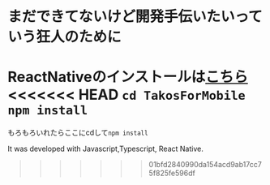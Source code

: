 # まだできてないけど開発手伝いたいっていう狂人のために
ReactNativeのインストールは[こちら](https://learn.microsoft.com/ja-jp/windows/dev-environment/javascript/react-native-for-android)
<<<<<<< HEAD
`cd TakosForMobile`
`npm install`
=======

もろもろいれたらここにcdして`npm install`

It was developed with Javascript,Typescript, React Native.
>>>>>>> 01bfd2840990da154acd9ab17cc75f825fe596df
